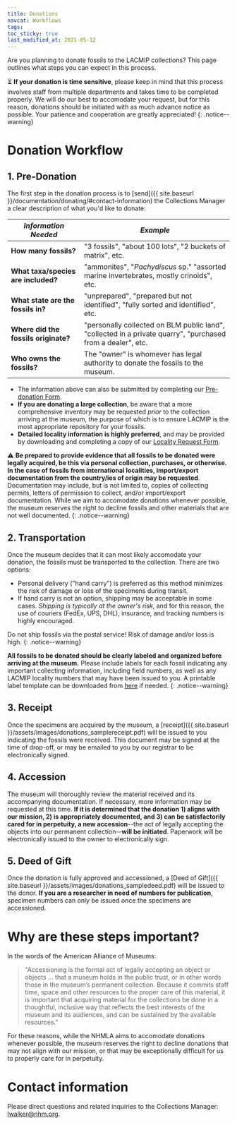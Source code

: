 ```yaml
---
title: Donations
navcat: Workflows
tags:
toc_sticky: true
last_modified_at: 2021-05-12
---
```


Are you planning to donate fossils to the LACMIP collections? This page outlines what steps you can expect in this process.

:hourglass_flowing_sand: **If your donation is time sensitive**, please keep in mind that this process involves staff from multiple departments and takes time to be completed properly. We will do our best to accomodate your request, but for this reason, donations should be initiated with as much advance notice as possible. Your patience and cooperation are greatly appreciated!
{: .notice--warning}

# Donation Workflow
## 1. Pre-Donation
The first step in the donation process is to [send]({{ site.baseurl }}/documentation/donating/#contact-information) the Collections Manager a clear description of what you'd like to donate:

 *Information Needed* | *Example*
   --- | ---
   **How many fossils?** | "3 fossils", "about 100 lots", "2 buckets of matrix", etc.
   **What taxa/species are included?** | "ammonites", "_Pachydiscus_ sp." "assorted marine invertebrates, mostly crinoids", etc.
   **What state are the fossils in?** | "unprepared", "prepared but not identified", "fully sorted and identified", etc.
   **Where did the fossils originate?** | "personally collected on BLM public land", "collected in a private quarry", "purchased from a dealer", etc.
   **Who owns the fossils?** | The "owner" is whomever has legal authority to donate the fossils to the museum. |

- The information above can also be submitted by completing our [Pre-donation Form](https://forms.gle/DgJF5DUaooFsdyof6).
- **If you are donating a large collection**, be aware that a more comprehensive inventory may be requested _prior_ to the collection arriving at the museum, the purpose of which is to ensure LACMIP is the most appropriate repository for your fossils.
- **Detailed locality information is highly preferred**, and may be provided by downloading and completing a copy of our [Locality Request Form](https://docs.google.com/spreadsheets/d/1v1xc2jFS-fva_YW_9lPM89yGpv7XCacIA1H0SAAgA8w/edit?usp=sharing).

:warning: **Be prepared to provide evidence that all fossils to be donated were legally acquired, be this via personal collection, purchases, or otherwise. In the case of fossils from international localities, import/export documentation from the country/ies of origin may be requested**. Documentation may include, but is not limited to, copies of collecting permits, letters of permission to collect, and/or import/export documentation. While we aim to accomodate donations whenever possible, the museum reserves the right to decline fossils and other materials that are not well documented.
{: .notice--warning}

## 2. Transportation
Once the museum decides that it can most likely accomodate your donation, the fossils must be transported to the collection. There are two options:
- Personal delivery ("hand carry") is preferred as this method minimizes the risk of damage or loss of the specimens during transit.
- If hand carry is not an option, shipping may be acceptable in some cases. _Shipping is typically at the owner's risk_, and for this reason, the use of couriers (FedEx, UPS, DHL), insurance, and tracking numbers is highly encouraged.

Do not ship fossils via the postal service! Risk of damage and/or loss is high.
{: .notice--warning}

**All fossils to be donated should be clearly labeled and organized before arriving at the museum.** Please include labels for each fossil indicating any important collecting information, including field numbers, as well as any LACMIP locality numbers that may have been issued to you. A printable label template can be downloaded from [here](https://drive.google.com/file/d/1jBC9Er-NTGhnBzyXkwJsKIGFDKwtlw71/view?usp=sharing) if needed.
{: .notice--warning}

## 3. Receipt
Once the specimens are acquired by the museum, a [receipt]({{ site.baseurl }}/assets/images/donations_samplereceipt.pdf) will be issued to you indicating the fossils were received. This document may be signed at the time of drop-off, or may be emailed to you by our registrar to be electronically signed.

## 4. Accession
The museum will thoroughly review the material received and its accompanying documentation. If necessary, more information may be requested at this time. **If it is determined that the donation 1) aligns with our mission, 2) is appropriately documented, and 3) can be satisfactorily cared for in perpetuity, a new accession**--the act of legally accepting the objects into our permanent collection--**will be initiated**. Paperwork will be electronically issued to the owner to electronically sign.

## 5. Deed of Gift
Once the donation is fully approved and accessioned, a [Deed of Gift]({{ site.baseurl }}/assets/images/donations_sampledeed.pdf) will be issued to the donor. **If you are a researcher in need of numbers for publication**, specimen numbers can only be issued once the specimens are accessioned.

# Why are these steps important?
In the words of the American Alliance of Museums:
> "Accessioning is the formal act of legally accepting an object or objects ... that a museum holds in the public trust, or in other words those in the museum’s permanent collection. Because it commits staff time, space and other resources to the proper care of this material, it is important that acquiring material for the collections be done in a thoughtful, inclusive way that reflects the best interests of the museum and its audiences, and can be sustained by the available resources."

For these reasons, while the NHMLA aims to accomodate donations whenever possible, the museum reserves the right to decline donations that may not align with our mission, or that may be exceptionally difficult for us to properly care for in perpetuity.

# Contact information
Please direct questions and related inquiries to the Collections Manager: [lwalker@nhm.org](lwalker@nhm.org).
